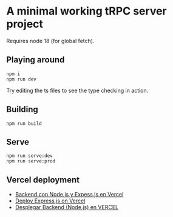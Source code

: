 # A minimal working tRPC server project

Requires node 18 (for global fetch).

## Playing around

```
npm i
npm run dev
```

Try editing the ts files to see the type checking in action.

## Building

```
npm run build
```

## Serve

```
npm run serve:dev
npm run serve:prod
```

## Vercel deployment

- [Backend con Node.js y Expess.js en Vercel](https://dev.to/pabmchn/como-deployar-proyecto-backend-con-nodejs-y-expessjs-en-vercel-3fd0)
- [Deploy Express.js on Vercel](https://www.youtube.com/watch?v=wmYDRPH_kCo)
- [Desplegar Backend (Node.js) en VERCEL](https://www.youtube.com/watch?v=T9izAFRMPOY)
